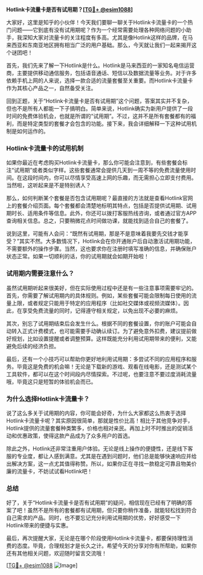 **Hotlink卡流量卡是否有试用期？[[TG💪+ @esim1088](https://t.me/s/esim1088)]**

大家好，这里是知乎的小伙伴！今天我们要聊一聊关于Hotlink卡流量卡的一个热门问题——它到底有没有试用期呢？作为一个经常需要处理各种网络问题的小助手，我深知大家对流量卡的关注程度有多高。尤其是像Hotlink这样的品牌，在马来西亚和东南亚地区拥有相当广泛的用户基础。那么，今天就让我们一起来揭开这个谜团吧！

首先，我们先来了解一下Hotlink是什么。Hotlink是马来西亚的一家知名电信运营商，主要提供移动通信服务，包括语音通话、短信以及数据流量等业务。对于许多依赖手机上网的人来说，选择一款合适的流量套餐至关重要。而Hotlink卡流量卡作为其核心产品之一，自然备受关注。

回到正题，关于“Hotlink卡流量卡是否有试用期”这个问题，答案其实并不复杂，但也不是所有人都能一下子搞明白。简单来说，Hotlink确实为新用户提供了一段时间的免费体验机会，也就是所谓的“试用期”。不过，这并不是所有套餐都有的福利，而是特定类型的套餐才会包含的功能。接下来，我会详细解释一下这种试用机制是如何运作的。

### Hotlink卡流量卡的试用机制

如果你最近在考虑购买Hotlink卡流量卡，那么你可能会注意到，有些套餐会标注“试用期”或者类似字样。这些套餐通常会提供几天到一周不等的免费流量使用时间。在这段时间内，你可以尽情享受高速上网的乐趣，而无需担心立即支付费用。当然啦，这听起来是不是特别诱人？

那么，如何判断某个套餐是否包含试用期呢？最直接的方法就是查看Hotlink官网上的套餐介绍页面。每个套餐都会清楚地标明其特点，包括是否提供试用期、试用期时长、适用条件等信息。此外，你还可以拨打客服热线咨询，或者通过官方APP查询相关信息。总之，只要稍微花点时间做功课，就能找到适合自己的套餐了。

说到这里，可能有人会问：“既然有试用期，那是不是意味着我要先交钱才能享受？”其实不然。大多数情况下，Hotlink会在你开通账户后自动激活试用期功能，不需要额外的操作步骤。当然，这也要求你在注册时填写准确的信息，并确保账户状态正常。如果一切顺利的话，你的试用期就会如期开始啦！

### 试用期内需要注意什么？

虽然试用期听起来很美好，但在实际使用过程中还是有一些注意事项需要牢记的。首先，你需要了解试用期内的具体规则。例如，某些套餐可能会限制每日使用的流量上限，或者规定只能用于特定的应用程序（比如社交媒体或视频流媒体）。因此，在享受免费流量的同时，记得遵守相关规定，以免出现不必要的麻烦。

其次，别忘了试用期结束后会发生什么。根据不同的套餐设置，你的账户可能会自动转入正式计费模式，也可能需要手动确认续订。为了避免意外扣费，建议提前做好规划，比如设置提醒或者调整预算。这样既能充分利用试用期带来的便利，又能避免后续的经济负担。

最后，还有一个小技巧可以帮助你更好地利用试用期：多尝试不同的应用程序和服务。毕竟这是免费的机会嘛！无论是下载新的游戏、观看在线电影，还是测试某个工具软件，都可以在这个时间段内尽情探索。不过呢，也要注意不要过度消耗流量哦，毕竟这只是短暂的体验机会而已。

### 为什么选择Hotlink卡流量卡？

说了这么多关于试用期的内容，你可能会好奇，为什么大家都这么热衷于选择Hotlink卡流量卡呢？其实原因很简单，那就是性价比高！相比于其他竞争对手，Hotlink提供的流量套餐种类繁多，价格也相对亲民。再加上时不时推出的促销活动和优惠政策，使得这款产品成为了众多用户的首选。

除此之外，Hotlink还非常注重用户体验。无论是线上操作的便捷性，还是线下客服的专业度，都让人感到满意。尤其是在遇到问题时，他们总是能够快速响应并给出解决方案，这一点尤其值得称赞。所以，如果你正在寻找一款稳定可靠且物美价廉的流量卡，不妨试试看Hotlink吧！

### 总结

好了，关于“Hotlink卡流量卡是否有试用期”的疑问，相信现在已经有了明确的答案了吧！虽然不是所有的套餐都有试用期，但只要你稍作准备，就能轻松找到符合自己需求的产品。同时，也不要忘记充分利用试用期的优势，好好感受一下Hotlink带来的便捷与实惠。

最后，再次提醒大家，无论是在哪个阶段使用Hotlink卡流量卡，都要保持理性消费的态度。毕竟，合理规划才是长久之计。希望今天的分享对你有所帮助，如果你还有其他相关问题，欢迎随时留言交流哦！

[[TG💪+ @esim1088](https://t.me/s/esim1088) ![Image](https://i.postimg.cc/4NQfJmqS/Snipaste-2025-05-13-00-14-12.png)]